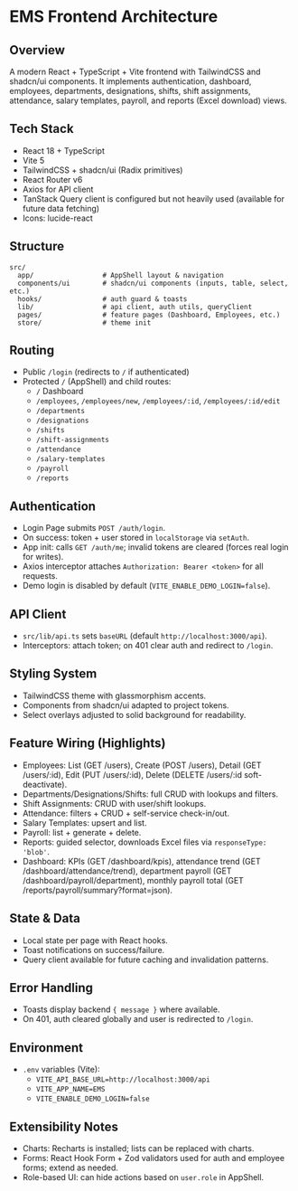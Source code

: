 # EMS Frontend Architecture

## Overview
A modern React + TypeScript + Vite frontend with TailwindCSS and shadcn/ui components. It implements authentication, dashboard, employees, departments, designations, shifts, shift assignments, attendance, salary templates, payroll, and reports (Excel download) views.

## Tech Stack
- React 18 + TypeScript
- Vite 5
- TailwindCSS + shadcn/ui (Radix primitives)
- React Router v6
- Axios for API client
- TanStack Query client is configured but not heavily used (available for future data fetching)
- Icons: lucide-react

## Structure
```
src/
  app/                 # AppShell layout & navigation
  components/ui        # shadcn/ui components (inputs, table, select, etc.)
  hooks/               # auth guard & toasts
  lib/                 # api client, auth utils, queryClient
  pages/               # feature pages (Dashboard, Employees, etc.)
  store/               # theme init
```

## Routing
- Public `/login` (redirects to `/` if authenticated)
- Protected `/` (AppShell) and child routes:
  - `/` Dashboard
  - `/employees`, `/employees/new`, `/employees/:id`, `/employees/:id/edit`
  - `/departments`
  - `/designations`
  - `/shifts`
  - `/shift-assignments`
  - `/attendance`
  - `/salary-templates`
  - `/payroll`
  - `/reports`

## Authentication
- Login Page submits `POST /auth/login`.
- On success: token + user stored in `localStorage` via `setAuth`.
- App init: calls `GET /auth/me`; invalid tokens are cleared (forces real login for writes).
- Axios interceptor attaches `Authorization: Bearer <token>` for all requests.
- Demo login is disabled by default (`VITE_ENABLE_DEMO_LOGIN=false`).

## API Client
- `src/lib/api.ts` sets `baseURL` (default `http://localhost:3000/api`).
- Interceptors: attach token; on 401 clear auth and redirect to `/login`.

## Styling System
- TailwindCSS theme with glassmorphism accents.
- Components from shadcn/ui adapted to project tokens.
- Select overlays adjusted to solid background for readability.

## Feature Wiring (Highlights)
- Employees: List (GET /users), Create (POST /users), Detail (GET /users/:id), Edit (PUT /users/:id), Delete (DELETE /users/:id soft-deactivate).
- Departments/Designations/Shifts: full CRUD with lookups and filters.
- Shift Assignments: CRUD with user/shift lookups.
- Attendance: filters + CRUD + self-service check-in/out.
- Salary Templates: upsert and list.
- Payroll: list + generate + delete.
- Reports: guided selector, downloads Excel files via `responseType: 'blob'`.
- Dashboard: KPIs (GET /dashboard/kpis), attendance trend (GET /dashboard/attendance/trend), department payroll (GET /dashboard/payroll/department), monthly payroll total (GET /reports/payroll/summary?format=json).

## State & Data
- Local state per page with React hooks.
- Toast notifications on success/failure.
- Query client available for future caching and invalidation patterns.

## Error Handling
- Toasts display backend `{ message }` where available.
- On 401, auth cleared globally and user is redirected to `/login`.

## Environment
- `.env` variables (Vite):
  - `VITE_API_BASE_URL=http://localhost:3000/api`
  - `VITE_APP_NAME=EMS`
  - `VITE_ENABLE_DEMO_LOGIN=false`

## Extensibility Notes
- Charts: Recharts is installed; lists can be replaced with charts.
- Forms: React Hook Form + Zod validators used for auth and employee forms; extend as needed.
- Role-based UI: can hide actions based on `user.role` in AppShell.

